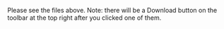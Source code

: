 Please see the files above. Note: there will be a Download button on the toolbar at the top right after you clicked one of them.
